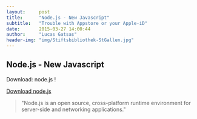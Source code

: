```yaml
---
layout:     post
title:      "Node.js - New Javascript"
subtitle:   "Trouble with Appstore or your Apple-iD"
date:       2015-03-27 14:00:44
author:     "Lucas Gatsas"
header-img: "img/Stiftsbibliothek-StGallen.jpg"
---
```

<h2 class="section-heading"><strong> Node.js - New Javascript</strong> </h2>


Download: node.js ! 

[Download node.js](https://nodejs.org/)  





<blockquote>


"Node.js is an open source, cross-platform runtime environment for server-side and networking applications."
</blockquote>